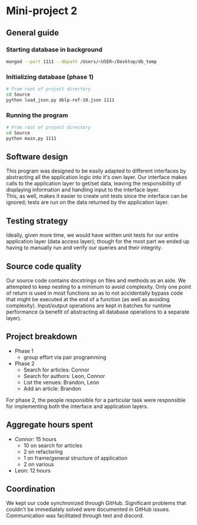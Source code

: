 # Mini-project 2

## General guide
### Starting database in background
```bash
mongod --port 1111 --dbpath /Users/<USER>/Desktop/db_temp
```

### Initializing database (phase 1)
```bash
# From root of project directory
cd Source
python load_json.py dblp-ref-10.json 1111 
```
### Running the program
```bash
# From root of project directory
cd Source
python main.py 1111
```

## Software design
This program was designed to be easily adapted to different interfaces by abstracting all the application logic into it's own layer. Our interface makes calls to the application layer to get/set data, leaving the responsibility of displaying information and handling input to the interface layer.  
This, as well, makes it easier to create unit tests since the interface can be ignored; tests are run on the data returned by the application layer.

## Testing strategy
Ideally, given more time, we would have written unit tests for our entire application layer (data access layer); though for the most part we ended up having to manually run and verify our queries and their integrity.

## Source code quality
Our source code contains docstrings on files and methods as an aide. We attempted to keep nesting to a minimum to avoid complexity. Only one point of return is used in most functions so as to not accidentally bypass code that might be executed at the end of a function (as well as avoiding complexity). Input/output operations are kept in batches for runtime performance (a benefit of abstracting all database operations to a separate layer).

## Project breakdown
- Phase 1
  - group effort via pair programming
- Phase 2
  - Search for articles: Connor
  - Search for authors: Leon, Connor
  - List the venues: Brandon, Leon
  - Add an article: Brandon
  
For phase 2, the people responsible for a particular task were responsible for implementing both the interface and application layers.

## Aggregate hours spent
- Connor: 15 hours
  - 10 on search for articles
  - 2 on refactoring
  - 1 on frame/general structure of application
  - 2 on various
- Leon: 12 hours

## Coordination
We kept our code synchronized through GitHub. Significant problems that couldn't be immediately solved were documented in GitHub issues. Communication was facilitated through text and discord.
